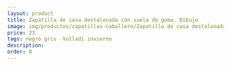 ```yaml
---
layout: product
title: Zapatilla de casa destalonada con suela de goma. Dibujo
image: img/productos/zapatillas-caballero/Zapatilla de casa destalonada con suela de goma. Dibujo=23=negro gris  Vulladi invierno.webp
price: 23
tags: negro gris  Vulladi invierno
description: 
order: 0
---
```

